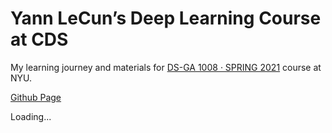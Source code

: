 # Yann LeCun’s Deep Learning Course at CDS

My learning journey and materials for [DS-GA 1008 · SPRING 2021](https://cds.nyu.edu/deep-learning/) course at NYU.

[Github  Page](https://atcold.github.io/NYU-DLSP21/)

Loading...